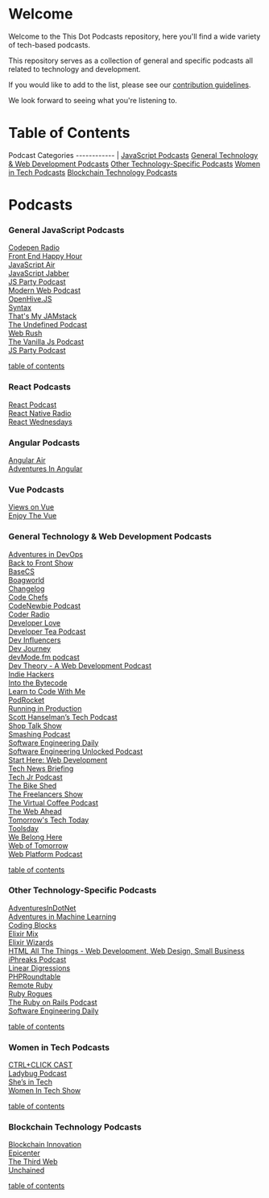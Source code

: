 # Welcome

Welcome to the This Dot Podcasts repository, here you'll find a wide variety of tech-based podcasts.

This repository serves as a collection of general and specific podcasts all related to technology and development.

If you would like to add to the list, please see our [contribution guidelines](./CONTRIBUTING.md).

We look forward to seeing what you're listening to.

<a name="toc"></a>

# Table of Contents

Podcast Categories
------------ |
[JavaScript Podcasts](#JavaScript-Podcasts)
[General Technology & Web Development Podcasts](#General-Technology)
[Other Technology-Specific Podcasts](#other-technology)
[Women in Tech Podcasts](#women-in-tech)
[Blockchain Technology Podcasts](#Blockchain)

# Podcasts

### General JavaScript Podcasts

[Codepen Radio](https://blog.codepen.io/radio/)<br>
[Front End Happy Hour](https://www.frontendhappyhour.com/)<br>
[JavaScript Air](https://javascriptair.com/)<br>
[JavaScript Jabber](https://twitter.com/JSJabber)<br>
[JS Party Podcast](https://twitter.com/JSPartyFM)<br>
[Modern Web Podcast](https://twitter.com/moderndotweb)<br>
[OpenHive.JS](https://anchor.fm/openhivejs)<br>
[Syntax](https://twitter.com/syntaxfm)<br>
[That's My JAMstack](https://thatsmyjamstack.com/)<br>
[The Undefined Podcast](https://twitter.com/theundefinedio?lang=en)<br>
[Web Rush](https://twitter.com/web_rush)<br>
[The Vanilla Js Podcast ](https://vanillajspodcast.com/)<br>
[JS Party Podcast](https://changelog.com/jsparty)<br>


[table of contents](#toc)

### React Podcasts

[React Podcast](https://reactpodcast.simplecast.com/)<br>
[React Native Radio](https://reactnativeradio.com/)<br>
[React Wednesdays](https://www.telerik.com/react-wednesdays)<br>


### Angular Podcasts

[Angular Air](https://twitter.com/angularair?lang=en)<br>
[Adventures In Angular](https://twitter.com/angularpodcast)<br>

### Vue Podcasts

[Views on Vue](https://twitter.com/viewsonvue)<br>
[Enjoy The Vue](https://enjoythevue.io/)<br>

### General Technology & Web Development Podcasts

[Adventures in DevOps](https://twitter.com/DevOpsPodcast)<br>
[Back to Front Show](https://twitter.com/backtofrontshow)<br>
[BaseCS](https://www.codenewbie.org/basecs)<br>
[Boagworld](https://boagworld.com/)<br>
[Changelog](https://twitter.com/changelog)<br>
[Code Chefs](https://twitter.com/codechefsdev)<br>
[CodeNewbie Podcast](https://www.codenewbie.org/podcast)<br>
[Coder Radio](https://twitter.com/CoderRadioShow)<br>
[Developer Love](https://podcasts.apple.com/us/podcast/developer-love/id1524102185)<br>
[Developer Tea Podcast](https://twitter.com/DeveloperTea) <br>
[Dev Influencers](https://devchat.tv/show/dev-influencers/)<br>
[Dev Journey](https://devjourney.info)<br>
[devMode.fm podcast](https://twitter.com/devmodefm)<br>
[Dev Theory - A Web Development Podcast](https://www.audible.com/pd/Podcast/B08JJLK1NL)<br>
[Indie Hackers](https://www.indiehackers.com)<br>
[Into the Bytecode](https://share.transistor.fm/s/0f9aa81e)<br>
[Learn to Code With Me](https://learntocodewith.me/)<br>
[PodRocket](https://podrocket.logrocket.com/)<br>
[Running in Production](https://runninginproduction.com/podcast/)<br>
[Scott Hanselman’s Tech Podcast](https://twitter.com/hanselminutes?lang=en)<br>
[Shop Talk Show](https://shoptalkshow.com/)<br>
[Smashing Podcast](https://twitter.com/smashingmag)<br>
[Software Engineering Daily](https://www.indiehackers.com)<br>
[Software Engineering Unlocked Podcast](https://twitter.com/se_unlocked)<br>
[Start Here: Web Development](https://podcasts.apple.com/us/podcast/start-here-web-development/id898026456)<br>
[Tech News Briefing](https://www.wsj.com/podcasts/tech-news-briefing/youve-got-apple-questions-weve-got-answers/bc9a5d51-6d60-4167-91f7-ddc37a43bb61)<br>
[Tech Jr Podcast](https://techjr.dev/)</br>
[The Bike Shed](https://twitter.com/_bikeshed)<br>
[The Freelancers Show](https://twitter.com/freelancershow)<br>
[The Virtual Coffee Podcast](https://virtualcoffee.io/podcast/)<br>
[The Web Ahead](https://twitter.com/thewebahead)<br>
[Tomorrow's Tech Today](https://podcasts.apple.com/gb/podcast/tomorrows-tech-today/id1562152429)<br>
[Toolsday](https://twitter.com/toolsday?lang=en)<br>
[We Belong Here](https://webelongpodcast.com/)<br>
[Web of Tomorrow](https://twitter.com/weboftomorrowfm)<br>
[Web Platform Podcast](https://twitter.com/intent/user?screen_name=TheWebPlatform)<br>


[table of contents](#toc)

### Other Technology-Specific Podcasts

[AdventuresInDotNet](https://twitter.com/dotNET_Podcast)<br>
[Adventures in Machine Learning](https://twitter.com/podcast_ml)<br>
[Coding Blocks](https://www.codingblocks.net/)<br>
[Elixir Mix](https://twitter.com/elixir_mix)<br>
[Elixir Wizards](https://smartlogic.io/podcast/elixir-wizards/)<br>
[HTML All The Things - Web Development, Web Design, Small Business](https://podcasts.apple.com/us/podcast/html-all-the-things-web-development-web-design-small/id1412209136)<br>
[iPhreaks Podcast](https://twitter.com/iphreaks)<br>
[Linear Digressions](http://lineardigressions.com/)<br>
[PHPRoundtable](https://twitter.com/PHPRoundtable)<br>
[Remote Ruby](https://remoteruby.transistor.fm/episodes)<br>
[Ruby Rogues](https://twitter.com/rubyrogues)<br>
[The Ruby on Rails Podcast](https://podcasts.apple.com/us/podcast/the-ruby-on-rails-podcast/id840890158)<br>
[Software Engineering Daily](https://softwareengineeringdaily.com/category/all-episodes/exclusive-content/Podcast/)<br>

[table of contents](#toc)

### Women in Tech Podcasts

[CTRL+CLICK CAST](https://twitter.com/ctrlclickcast)<br>
[Ladybug Podcast](https://twitter.com/LadybugPodcast)<br>
[She’s in Tech](https://devchat.tv/podcasts/shes-in-tech/)<br>
[Women In Tech Show ](https://thewomenintechshow.com/)<br>

[table of contents](#toc)

### Blockchain Technology Podcasts

[Blockchain Innovation](https://itunes.apple.com/us/podcast/blockchain-innovation-interviewing-brightest-minds/id1238906492?mt=2)<br>
[Epicenter](https://epicenter.tv/episodes/)<br>
[The Third Web](https://itunes.apple.com/us/podcast/the-third-web/id899090462?mt=2)<br>
[Unchained](https://itunes.apple.com/us/podcast/id1123922160)<br>

[table of contents](#toc)
